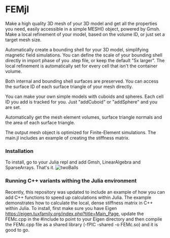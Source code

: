 # FEMjl
Make a high quality 3D mesh of your 3D model and get all the properties you need, easily accessible in a simple MESH() object, powered by Gmsh. Make a local refinement of your model, based on the volume ID, or just set a target mesh size.

Automatically create a bounding shell for your 3D model, simplifying magnetic field simulations. You can define the scale of your bounding shell directly in import phase of you .step file, or keep the default "5x larger". The local refinement is automatically set for every cell that isn't the container volume.

Both internal and bounding shell surfaces are preserved. You can access the surface ID of each surface triangle of your mesh directly.

You can make your own simple models with cuboids and spheres. Each cell ID you add is tracked for you. Just "addCuboid" or "addSphere" and you are set.

Automatically get the mesh element volumes, surface triangle normals and the area of each surface triangle.

The output mesh object is optimized for Finite-Element simulations. The main.jl includes an example of creating the stiffness matrix.

### Installation
To install, go to your Julia repl and add Gmsh, LinearAlgebra and SparseArrays. That's it.
![twoBalls](https://github.com/user-attachments/assets/3b9549ba-3968-40f1-94a4-5c21ce37ca9e)

### Running C++ variants withing the Julia environment
Recently, this repository was updated to include an example of how you can add C++ functions to speed up calculations within Julia. The example demonstrates how to calculate the local, dense stiffness matrix in C++ within Julia.
To install, first make sure you have Eigen https://eigen.tuxfamily.org/index.php?title=Main_Page, update the FEMc.cpp in the #include to point to your Eigen directory and then compile the FEMc.cpp file as a shared library (-fPIC -shared -o FEMc.so) and it is good to go.
